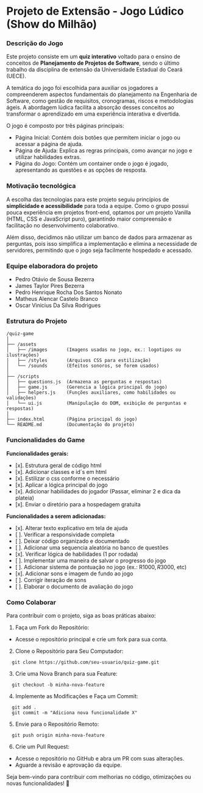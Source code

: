 # Projeto de Extensão - Jogo Lúdico (Show do Milhão)

### Descrição do Jogo

Este projeto consiste em um **quiz interativo** voltado para o ensino de conceitos de **Planejamento de Projetos de Software**, sendo o último trabalho da disciplina de extensão da Universidade Estadual do Ceará (UECE).

A temática do jogo foi escolhida para auxiliar os jogadores a compreenderem aspectos fundamentais do planejamento na Engenharia de Software, como gestão de requisitos, cronogramas, riscos e metodologias ágeis. A abordagem lúdica facilita a absorção desses conceitos ao transformar o aprendizado em uma experiência interativa e divertida.

O jogo é composto por três páginas principais:
- Página Inicial: Contém dois botões que permitem iniciar o jogo ou acessar a página de ajuda.
- Página de Ajuda: Explica as regras principais, como avançar no jogo e utilizar habilidades extras.
- Página do Jogo: Contém um container onde o jogo é jogado, apresentando as questões e as opções de resposta.

### Motivação tecnológica
A escolha das tecnologias para este projeto seguiu princípios de **simplicidade e acessibilidade** para toda a equipe. Como o grupo possui pouca experiência em projetos front-end, optamos por um projeto Vanilla (HTML, CSS e JavaScript puro), garantindo maior compreensão e facilitação no desenvolvimento colaborativo.

Além disso, decidimos não utilizar um banco de dados para armazenar as perguntas, pois isso simplifica a implementação e elimina a necessidade de servidores, permitindo que o jogo seja facilmente hospedado e acessado.

### Equipe elaboradora do projeto
- Pedro Otávio de Sousa Bezerra
- James Taylor Pires Bezerra
- Pedro Henrique Rocha Dos Santos Nonato
- Matheus Alencar Castelo Branco
- Oscar Vinicius Da Silva Rodrigues

### Estrutura do Projeto

```
/quiz-game
│
├── /assets
│   ├── /images       (Imagens usadas no jogo, ex.: logotipos ou ilustrações)
│   ├── /styles       (Arquivos CSS para estilização)
│   └── /sounds       (Efeitos sonoros, se forem usados)
│
├── /scripts
│   ├── questions.js  (Armazena as perguntas e respostas)
│   ├── game.js       (Gerencia a lógica principal do jogo)
│   ├── helpers.js    (Funções auxiliares, como habilidades ou validações)
│   └── ui.js         (Manipulação do DOM, exibição de perguntas e respostas)
│
├── index.html        (Página principal do jogo)
└── README.md         (Documentação do projeto)
```

### Funcionalidades do Game
**Funcionalidades gerais:**
- [x]. Estrutura geral de código html
- [x]. Adicionar classes e id´s em html
- [x]. Estilizar o css conforme o necessário
- [x]. Aplicar a lógica principal do jogo
- [x]. Adicionar habilidades do jogador (Passar, eliminar 2 e dica da plateia)
- [x]. Enviar o diretório para a hospedagem gratuita 

**Funcionalidades a serem adicionadas:**
- [x]. Alterar texto explicativo em tela de ajuda
- [ ]. Verificar a responsividade completa
- [ ]. Deixar código organizado e documentado
- [ ]. Adicionar uma sequencia aleatória no banco de questões
- [x]. Verificar lógica de habilidades (1 por rodada)
- [ ]. Implementar uma maneira de salvar o progresso do jogo
- [ ]. Adicionar sistema de pontuação no jogo (ex.: R$1000, R$3000, etc)
- [x]. Adicionar sons e imagem de fundo ao jogo
- [ ]. Corrigir iteração de sons
- [ ]. Elaborar o documento de avaliação do jogo

### Como Colaborar

Para contribuir com o projeto, siga as boas práticas abaixo:

1. Faça um Fork do Repositório:
 - Acesse o repositório principal e crie um fork para sua conta.

2. Clone o Repositório para Seu Computador:
```
  git clone https://github.com/seu-usuario/quiz-game.git
```

3. Crie uma Nova Branch para sua Feature:
```
  git checkout -b minha-nova-feature
```

4. Implemente as Modificações e Faça um Commit:
```
  git add .
  git commit -m "Adiciona nova funcionalidade X"
```
5. Envie para o Repositório Remoto:
```
  git push origin minha-nova-feature
```

6. Crie um Pull Request:
- Acesse o repositório no GitHub e abra um PR com suas alterações.
- Aguarde a revisão e aprovação da equipe.

Seja bem-vindo para contribuir com melhorias no código, otimizações ou novas funcionalidades! 🚀
